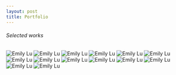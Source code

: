 ```yaml
---
layout: post
title: Portfolio
---
```

<h6>Selected works</h6>
<img alt="Emily Lu" src="assets/images/backyard.jpg"/>
<img alt="Emily Lu" src="assets/images/DarkProfile.jpg"/>
<img alt="Emily Lu" src="assets/images/face.jpg"/>
<img alt="Emily Lu" src="assets/images/gated.jpg"/>
<img alt="Emily Lu" src="assets/images/meh.jpg"/>
<img alt="Emily Lu" src="assets/images/myhome.jpg"/>
<img alt="Emily Lu" src="assets/images/Nanners.jpg"/>
<img alt="Emily Lu" src="assets/images/nudestanding.jpg"/>
<img alt="Emily Lu" src="assets/images/watercolorbarn.jpg"/>
<img alt="Emily Lu" src="assets/images/watercolorfence.jpg"/>
<img alt="Emily Lu" src="assets/images/watercolorforest.jpg"/>
<img alt="Emily Lu" src="assets/images/WatercolorProf.jpg"/>
<img alt="Emily Lu" src="assets/images/watercolorriver.jpg"/>
<img alt="Emily Lu" src="assets/images/womansketch.jpg"/>